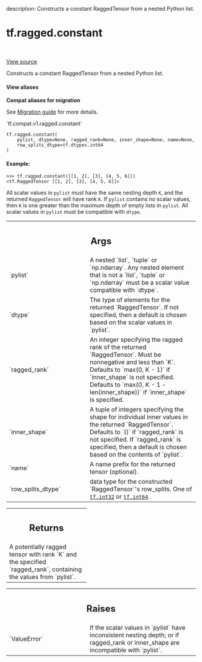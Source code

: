 description: Constructs a constant RaggedTensor from a nested Python list.

<div itemscope itemtype="http://developers.google.com/ReferenceObject">
<meta itemprop="name" content="tf.ragged.constant" />
<meta itemprop="path" content="Stable" />
</div>

# tf.ragged.constant

<!-- Insert buttons and diff -->

<table class="tfo-notebook-buttons tfo-api nocontent" align="left">

</table>

<a target="_blank" href="/code/stable/tensorflow/python/ops/ragged/ragged_factory_ops.py">View source</a>



Constructs a constant RaggedTensor from a nested Python list.

<section class="expandable">
  <h4 class="showalways">View aliases</h4>
  <p>
<b>Compat aliases for migration</b>
<p>See
<a href="https://www.tensorflow.org/guide/migrate">Migration guide</a> for
more details.</p>
<p>`tf.compat.v1.ragged.constant`</p>
</p>
</section>

<pre class="devsite-click-to-copy prettyprint lang-py tfo-signature-link">
<code>tf.ragged.constant(
    pylist, dtype=None, ragged_rank=None, inner_shape=None, name=None,
    row_splits_dtype=tf.dtypes.int64
)
</code></pre>



<!-- Placeholder for "Used in" -->


#### Example:



```
>>> tf.ragged.constant([[1, 2], [3], [4, 5, 6]])
<tf.RaggedTensor [[1, 2], [3], [4, 5, 6]]>
```

All scalar values in `pylist` must have the same nesting depth `K`, and the
returned `RaggedTensor` will have rank `K`.  If `pylist` contains no scalar
values, then `K` is one greater than the maximum depth of empty lists in
`pylist`.  All scalar values in `pylist` must be compatible with `dtype`.

<!-- Tabular view -->
 <table class="responsive fixed orange">
<colgroup><col width="214px"><col></colgroup>
<tr><th colspan="2"><h2 class="add-link">Args</h2></th></tr>

<tr>
<td>
`pylist`
</td>
<td>
A nested `list`, `tuple` or `np.ndarray`.  Any nested element that
is not a `list`, `tuple` or `np.ndarray` must be a scalar value
compatible with `dtype`.
</td>
</tr><tr>
<td>
`dtype`
</td>
<td>
The type of elements for the returned `RaggedTensor`.  If not
specified, then a default is chosen based on the scalar values in
`pylist`.
</td>
</tr><tr>
<td>
`ragged_rank`
</td>
<td>
An integer specifying the ragged rank of the returned
`RaggedTensor`.  Must be nonnegative and less than `K`. Defaults to
`max(0, K - 1)` if `inner_shape` is not specified.  Defaults to
`max(0, K - 1 - len(inner_shape))` if `inner_shape` is specified.
</td>
</tr><tr>
<td>
`inner_shape`
</td>
<td>
A tuple of integers specifying the shape for individual inner
values in the returned `RaggedTensor`.  Defaults to `()` if `ragged_rank`
is not specified.  If `ragged_rank` is specified, then a default is chosen
based on the contents of `pylist`.
</td>
</tr><tr>
<td>
`name`
</td>
<td>
A name prefix for the returned tensor (optional).
</td>
</tr><tr>
<td>
`row_splits_dtype`
</td>
<td>
data type for the constructed `RaggedTensor`'s row_splits.
One of <a href="../../tf.md#int32"><code>tf.int32</code></a> or <a href="../../tf.md#int64"><code>tf.int64</code></a>.
</td>
</tr>
</table>



<!-- Tabular view -->
 <table class="responsive fixed orange">
<colgroup><col width="214px"><col></colgroup>
<tr><th colspan="2"><h2 class="add-link">Returns</h2></th></tr>
<tr class="alt">
<td colspan="2">
A potentially ragged tensor with rank `K` and the specified `ragged_rank`,
containing the values from `pylist`.
</td>
</tr>

</table>



<!-- Tabular view -->
 <table class="responsive fixed orange">
<colgroup><col width="214px"><col></colgroup>
<tr><th colspan="2"><h2 class="add-link">Raises</h2></th></tr>

<tr>
<td>
`ValueError`
</td>
<td>
If the scalar values in `pylist` have inconsistent nesting
depth; or if ragged_rank or inner_shape are incompatible with `pylist`.
</td>
</tr>
</table>

